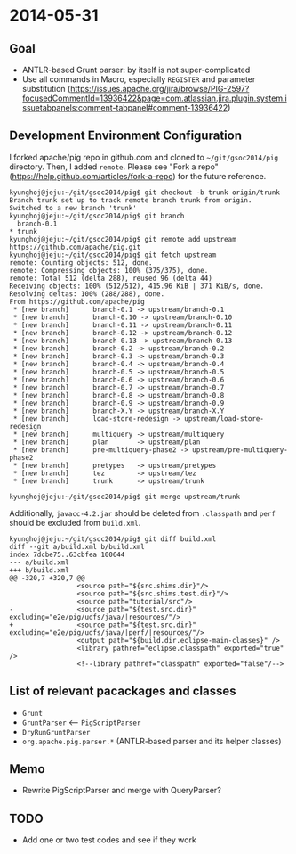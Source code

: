 2014-05-31
===

Goal
---
 * ANTLR-based Grunt parser: by itself is not super-complicated
 * Use all commands in Macro, especially `REGISTER` and parameter substitution (https://issues.apache.org/jira/browse/PIG-2597?focusedCommentId=13936422&page=com.atlassian.jira.plugin.system.issuetabpanels:comment-tabpanel#comment-13936422)
 

Development Environment Configuration
---
I forked apache/pig repo in github.com and cloned to `~/git/gsoc2014/pig` directory.
Then, I added `remote`. Please see "Fork a repo" (https://help.github.com/articles/fork-a-repo) for the future reference.

```
kyunghoj@jeju:~/git/gsoc2014/pig$ git checkout -b trunk origin/trunk
Branch trunk set up to track remote branch trunk from origin.
Switched to a new branch 'trunk'
kyunghoj@jeju:~/git/gsoc2014/pig$ git branch
  branch-0.1
* trunk
kyunghoj@jeju:~/git/gsoc2014/pig$ git remote add upstream https://github.com/apache/pig.git
kyunghoj@jeju:~/git/gsoc2014/pig$ git fetch upstream
remote: Counting objects: 512, done.
remote: Compressing objects: 100% (375/375), done.
remote: Total 512 (delta 288), reused 96 (delta 44)
Receiving objects: 100% (512/512), 415.96 KiB | 371 KiB/s, done.
Resolving deltas: 100% (288/288), done.
From https://github.com/apache/pig
 * [new branch]      branch-0.1 -> upstream/branch-0.1
 * [new branch]      branch-0.10 -> upstream/branch-0.10
 * [new branch]      branch-0.11 -> upstream/branch-0.11
 * [new branch]      branch-0.12 -> upstream/branch-0.12
 * [new branch]      branch-0.13 -> upstream/branch-0.13
 * [new branch]      branch-0.2 -> upstream/branch-0.2
 * [new branch]      branch-0.3 -> upstream/branch-0.3
 * [new branch]      branch-0.4 -> upstream/branch-0.4
 * [new branch]      branch-0.5 -> upstream/branch-0.5
 * [new branch]      branch-0.6 -> upstream/branch-0.6
 * [new branch]      branch-0.7 -> upstream/branch-0.7
 * [new branch]      branch-0.8 -> upstream/branch-0.8
 * [new branch]      branch-0.9 -> upstream/branch-0.9
 * [new branch]      branch-X.Y -> upstream/branch-X.Y
 * [new branch]      load-store-redesign -> upstream/load-store-redesign
 * [new branch]      multiquery -> upstream/multiquery
 * [new branch]      plan       -> upstream/plan
 * [new branch]      pre-multiquery-phase2 -> upstream/pre-multiquery-phase2
 * [new branch]      pretypes   -> upstream/pretypes
 * [new branch]      tez        -> upstream/tez
 * [new branch]      trunk      -> upstream/trunk

kyunghoj@jeju:~/git/gsoc2014/pig$ git merge upstream/trunk
```

Additionally, `javacc-4.2.jar` should be deleted from `.classpath` and `perf` 
should be excluded from `build.xml`. 

```
kyunghoj@jeju:~/git/gsoc2014/pig$ git diff build.xml
diff --git a/build.xml b/build.xml
index 7dcbe75..63cbfea 100644
--- a/build.xml
+++ b/build.xml
@@ -320,7 +320,7 @@
                 <source path="${src.shims.dir}"/>
                 <source path="${src.shims.test.dir}"/>
                 <source path="tutorial/src"/>
-                <source path="${test.src.dir}" excluding="e2e/pig/udfs/java/|resources/"/>
+                <source path="${test.src.dir}" excluding="e2e/pig/udfs/java/|perf/|resources/"/>
                 <output path="${build.dir.eclipse-main-classes}" />
                 <library pathref="eclipse.classpath" exported="true" />
                 <!--library pathref="classpath" exported="false"/-->
```

List of relevant pacackages and classes
---
 * `Grunt`
 * `GruntParser` <-- `PigScriptParser`
 * `DryRunGruntParser`
 * `org.apache.pig.parser.*` (ANTLR-based parser and its helper classes)

Memo
---
 * Rewrite PigScriptParser and merge with QueryParser?

 
TODO
---
 * Add one or two test codes and see if they work
